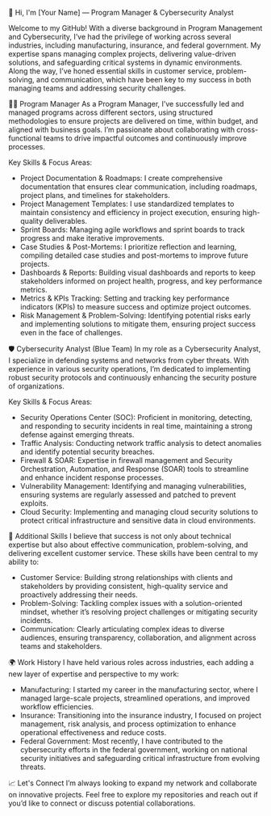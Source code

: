 👋 Hi, I'm [Your Name] — Program Manager & Cybersecurity Analyst

Welcome to my GitHub! With a diverse background in Program Management and Cybersecurity, I’ve had the privilege of working across several industries, including manufacturing, insurance, and federal government. My expertise spans managing complex projects, delivering value-driven solutions, and safeguarding critical systems in dynamic environments. Along the way, I’ve honed essential skills in customer service, problem-solving, and communication, which have been key to my success in both managing teams and addressing security challenges.

🧑‍💼 Program Manager
As a Program Manager, I’ve successfully led and managed programs across different sectors, using structured methodologies to ensure projects are delivered on time, within budget, and aligned with business goals. I’m passionate about collaborating with cross-functional teams to drive impactful outcomes and continuously improve processes.

Key Skills & Focus Areas:
- Project Documentation & Roadmaps: I create comprehensive documentation that ensures clear communication, including roadmaps, project plans, and timelines for stakeholders.
- Project Management Templates: I use standardized templates to maintain consistency and efficiency in project execution, ensuring high-quality deliverables.
- Sprint Boards: Managing agile workflows and sprint boards to track progress and make iterative improvements.
- Case Studies & Post-Mortems: I prioritize reflection and learning, compiling detailed case studies and post-mortems to improve future projects.
- Dashboards & Reports: Building visual dashboards and reports to keep stakeholders informed on project health, progress, and key performance metrics.
- Metrics & KPIs Tracking: Setting and tracking key performance indicators (KPIs) to measure success and optimize project outcomes.
- Risk Management & Problem-Solving: Identifying potential risks early and implementing solutions to mitigate them, ensuring project success even in the face of challenges.

🛡️ Cybersecurity Analyst (Blue Team)
In my role as a Cybersecurity Analyst, I specialize in defending systems and networks from cyber threats. With experience in various security operations, I’m dedicated to implementing robust security protocols and continuously enhancing the security posture of organizations.

Key Skills & Focus Areas:
- Security Operations Center (SOC): Proficient in monitoring, detecting, and responding to security incidents in real time, maintaining a strong defense against emerging threats.
- Traffic Analysis: Conducting network traffic analysis to detect anomalies and identify potential security breaches.
- Firewall & SOAR: Expertise in firewall management and Security Orchestration, Automation, and Response (SOAR) tools to streamline and enhance incident response processes.
- Vulnerability Management: Identifying and managing vulnerabilities, ensuring systems are regularly assessed and patched to prevent exploits.
- Cloud Security: Implementing and managing cloud security solutions to protect critical infrastructure and sensitive data in cloud environments.

💬 Additional Skills
I believe that success is not only about technical expertise but also about effective communication, problem-solving, and delivering excellent customer service. These skills have been central to my ability to:
- Customer Service: Building strong relationships with clients and stakeholders by providing consistent, high-quality service and proactively addressing their needs.
- Problem-Solving: Tackling complex issues with a solution-oriented mindset, whether it’s resolving project challenges or mitigating security incidents.
- Communication: Clearly articulating complex ideas to diverse audiences, ensuring transparency, collaboration, and alignment across teams and stakeholders.

🌍 Work History
I have held various roles across industries, each adding a new layer of expertise and perspective to my work:
- Manufacturing: I started my career in the manufacturing sector, where I managed large-scale projects, streamlined operations, and improved workflow efficiencies.
- Insurance: Transitioning into the insurance industry, I focused on project management, risk analysis, and process optimization to enhance operational effectiveness and reduce costs.
- Federal Government: Most recently, I have contributed to the cybersecurity efforts in the federal government, working on national security initiatives and safeguarding critical infrastructure from evolving threats.

📈 Let's Connect
I’m always looking to expand my network and collaborate on innovative projects. Feel free to explore my repositories and reach out if you’d like to connect or discuss potential collaborations.

